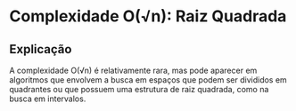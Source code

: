 
# Complexidade O(√n): Raiz Quadrada

## Explicação

A complexidade O(√n) é relativamente rara, mas pode aparecer em algoritmos que envolvem a busca em espaços que podem ser divididos em quadrantes ou que possuem uma estrutura de raiz quadrada, como na busca em intervalos.
